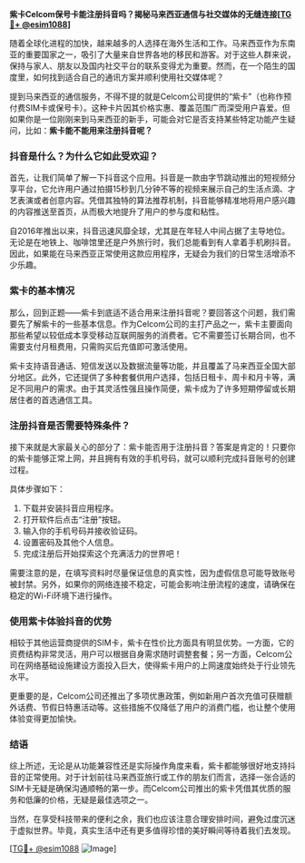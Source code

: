 **紫卡Celcom保号卡能注册抖音吗？揭秘马来西亚通信与社交媒体的无缝连接[[TG💪+ @esim1088](https://t.me/s/esim1088)]**

随着全球化进程的加快，越来越多的人选择在海外生活和工作。马来西亚作为东南亚的重要国家之一，吸引了大量来自世界各地的移民和游客。对于这些人群来说，保持与家人、朋友以及国内社交平台的联系变得尤为重要。然而，在一个陌生的国度里，如何找到适合自己的通讯方案并顺利使用社交媒体呢？

提到马来西亚的通信服务，不得不提的就是Celcom公司提供的“紫卡”（也称作预付费SIM卡或保号卡）。这种卡片因其价格实惠、覆盖范围广而深受用户喜爱。但如果你是一位刚刚来到马来西亚的新手，可能会对它是否支持某些特定功能产生疑问，比如：**紫卡能不能用来注册抖音呢？**

### 抖音是什么？为什么它如此受欢迎？

首先，让我们简单了解一下抖音这个应用。抖音是一款由字节跳动推出的短视频分享平台，它允许用户通过拍摄15秒到几分钟不等的视频来展示自己的生活点滴、才艺表演或者创意内容。凭借其独特的算法推荐机制，抖音能够精准地将用户感兴趣的内容推送至首页，从而极大地提升了用户的参与度和粘性。

自2016年推出以来，抖音迅速风靡全球，尤其是在年轻人中间占据了主导地位。无论是在地铁上、咖啡馆里还是户外旅行时，我们总能看到有人拿着手机刷抖音。因此，如果能在马来西亚正常使用这款应用程序，无疑会为我们的日常生活增添不少乐趣。

### 紫卡的基本情况

那么，回到正题——紫卡到底适不适合用来注册抖音呢？要回答这个问题，我们需要先了解紫卡的一些基本信息。作为Celcom公司的主打产品之一，紫卡主要面向那些希望以较低成本享受移动互联网服务的消费者。它不需要签订长期合同，也不需要支付月租费用，只需购买后充值即可激活使用。

紫卡支持语音通话、短信发送以及数据流量等功能，并且覆盖了马来西亚全国大部分地区。此外，它还提供了多种套餐供用户选择，包括日租卡、周卡和月卡等，满足不同用户的需求。由于其灵活性强且操作简便，紫卡成为了许多短期停留或长期居住者的首选通信工具。

### 注册抖音是否需要特殊条件？

接下来就是大家最关心的部分了：紫卡能否用于注册抖音？答案是肯定的！只要你的紫卡能够正常上网，并且拥有有效的手机号码，就可以顺利完成抖音账号的创建过程。

具体步骤如下：
1. 下载并安装抖音应用程序。
2. 打开软件后点击“注册”按钮。
3. 输入你的手机号码并接收验证码。
4. 设置密码及其他个人信息。
5. 完成注册后开始探索这个充满活力的世界吧！

需要注意的是，在填写资料时尽量保证信息的真实性，因为虚假信息可能导致账号被封禁。另外，如果你的网络连接不稳定，可能会影响注册流程的速度，请确保在稳定的Wi-Fi环境下进行操作。

### 使用紫卡体验抖音的优势

相较于其他运营商提供的SIM卡，紫卡在性价比方面具有明显优势。一方面，它的资费结构非常灵活，用户可以根据自身需求随时调整套餐；另一方面，Celcom公司在网络基础设施建设方面投入巨大，使得紫卡用户的上网速度始终处于行业领先水平。

更重要的是，Celcom公司还推出了多项优惠政策，例如新用户首次充值可获赠额外话费、节假日特惠活动等。这些措施不仅降低了用户的消费门槛，也让整个使用体验变得更加愉快。

### 结语

综上所述，无论是从功能兼容性还是实际操作角度来看，紫卡都能够很好地支持抖音的正常使用。对于计划前往马来西亚旅行或工作的朋友们而言，选择一张合适的SIM卡无疑是确保沟通顺畅的第一步。而Celcom公司推出的紫卡凭借其优质的服务和低廉的价格，无疑是最佳选项之一。

当然，在享受科技带来的便利之余，我们也应该注意合理安排时间，避免过度沉迷于虚拟世界。毕竟，真实生活中还有更多值得珍惜的美好瞬间等待着我们去发现。

[[TG💪+ @esim1088](https://t.me/s/esim1088) ![Image](https://i.postimg.cc/4NQfJmqS/Snipaste-2025-05-13-00-14-12.png)]